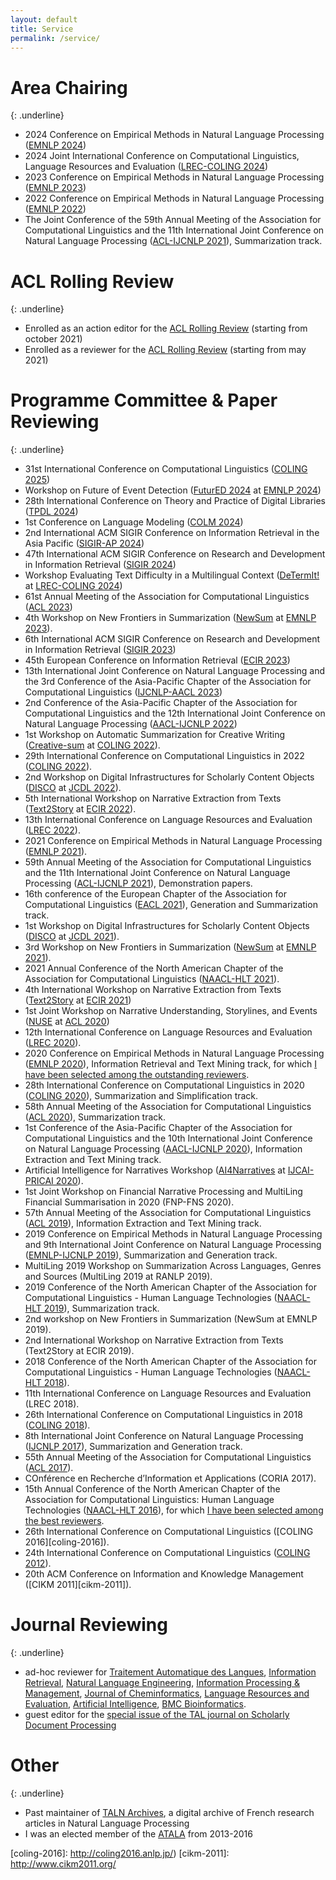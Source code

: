 ```yaml
---
layout: default
title: Service
permalink: /service/
---
```


# Area Chairing
{: .underline}

* 2024 Conference on Empirical Methods in Natural Language Processing ([EMNLP 2024][emnlp-2024])
* 2024 Joint International Conference on Computational Linguistics, Language Resources and Evaluation ([LREC-COLING 2024][lrec-coling-2024])
* 2023 Conference on Empirical Methods in Natural Language Processing ([EMNLP 2023][emnlp-2023])
* 2022 Conference on Empirical Methods in Natural Language Processing ([EMNLP 2022](https://2022.emnlp.org/))
* The Joint Conference of the 59th Annual Meeting of the Association for Computational Linguistics and the 11th International Joint Conference on Natural Language Processing ([ACL-IJCNLP 2021][acl-ijcnlp-2021]), Summarization track.

# ACL Rolling Review
{: .underline}

* Enrolled as an action editor for the [ACL Rolling Review](https://aclrollingreview.org/) (starting from october 2021)
* Enrolled as a reviewer for the [ACL Rolling Review](https://aclrollingreview.org/) (starting from may 2021)

# Programme Committee &amp; Paper Reviewing
{: .underline}

* 31st International Conference on Computational Linguistics ([COLING 2025][coling-2025])
* Workshop on Future of Event Detection ([FuturED 2024](https://future-of-event-detection.github.io/) at [EMNLP 2024][emnlp-2024])
* 28th International Conference on Theory and Practice of Digital Libraries ([TPDL 2024](https://tpdl2024.nuk.si/))
* 1st Conference on Language Modeling ([COLM 2024](https://colmweb.org/))
* 2nd International ACM SIGIR Conference on Information Retrieval in the Asia Pacific ([SIGIR-AP 2024](https://www.sigir-ap.org/sigir-ap-2024/))
* 47th International ACM SIGIR Conference on Research and Development in Information Retrieval ([SIGIR 2024](https://sigir-2024.github.io/))
* Workshop Evaluating Text Difficulty in a Multilingual Context ([DeTermIt!](https://determit2024.dei.unipd.it/) at [LREC-COLING 2024][lrec-coling-2024])
* 61st Annual Meeting of the Association for Computational Linguistics ([ACL 2023][acl-2023])
* 4th Workshop on New Frontiers in Summarization ([NewSum](https://newsumm.github.io/2023/) at [EMNLP 2023][emnlp-2023]).
* 6th International ACM SIGIR Conference on Research and Development in Information Retrieval ([SIGIR 2023](https://sigir.org/sigir2023/))
* 45th European Conference on Information Retrieval ([ECIR 2023][ecir-2023])
* 13th International Joint Conference on Natural Language Processing and the 3rd Conference of the Asia-Pacific Chapter of the Association for Computational Linguistics ([IJCNLP-AACL 2023][ijcnlp-aacl-2023])
* 2nd Conference of the Asia-Pacific Chapter of the Association for Computational Linguistics and the 12th International Joint Conference on Natural Language Processing ([AACL-IJCNLP 2022](https://www.aacl2022.org/))
* 1st Workshop on Automatic Summarization for Creative Writing ([Creative-sum](https://creativesumm.github.io/) at [COLING 2022][coling-2022]).
* 29th International Conference on Computational Linguistics in 2022 ([COLING 2022][coling-2022]).
* 2nd Workshop on Digital Infrastructures for Scholarly Content Objects ([DISCO](https://infoqualitylab.org/events/disco2022/) at [JCDL 2022][jcdl-2022]).
* 5th International Workshop on Narrative Extraction from Texts ([Text2Story](https://text2story22.inesctec.pt/) at [ECIR 2022][ecir-2022]).
* 13th International Conference on Language Resources and Evaluation ([LREC 2022][lrec-2022]).
* 2021 Conference on Empirical Methods in Natural Language Processing ([EMNLP 2021][emnlp-2021]).
* 59th Annual Meeting of the Association for Computational Linguistics and the 11th International Joint Conference on Natural Language Processing ([ACL-IJCNLP 2021][acl-ijcnlp-2021]), Demonstration papers.
* 16th conference of the European Chapter of the Association for Computational Linguistics ([EACL 2021][eacl-2021]), Generation and Summarization track.
* 1st Workshop on Digital Infrastructures for Scholarly Content Objects ([DISCO](https://infoqualitylab.org/events/disco2021/) at [JCDL 2021][jcdl-2021]).
* 3rd Workshop on New Frontiers in Summarization ([NewSum](https://summarization2021.github.io/) at [EMNLP 2021][emnlp-2021]).
* 2021 Annual Conference of the North American Chapter of the Association for Computational Linguistics ([NAACL-HLT 2021][naacl-hlt-2021]).
* 4th International Workshop on Narrative Extraction from Texts ([Text2Story](https://text2story21.inesctec.pt/) at [ECIR 2021][ecir-2021])
* 1st Joint Workshop on Narrative Understanding, Storylines, and Events ([NUSE](https://sites.google.com/view/nuse) at [ACL 2020][acl-2020])
* 12th International Conference on Language Resources and Evaluation ([LREC 2020][lrec-2020]).
* 2020 Conference on Empirical Methods in Natural Language Processing ([EMNLP 2020][emnlp-2020]), Information Retrieval and Text Mining track, for which [I have been selected among the outstanding reviewers](https://www.aclweb.org/anthology/2020.emnlp-main.0.pdf#page=29).
* 28th International Conference on Computational Linguistics in 2020 ([COLING 2020][coling-2020]), Summarization and Simplification track.
* 58th Annual Meeting of the Association for Computational Linguistics ([ACL 2020][acl-2020]), Summarization track.
* 1st Conference of the Asia-Pacific Chapter of the Association for Computational Linguistics and the 10th International Joint Conference on Natural Language Processing ([AACL-IJCNLP 2020][aacl-ijcnlp-2020]), Information Extraction and Text Mining track.
* Artificial Intelligence for Narratives Workshop ([AI4Narratives](https://ai4narratives20.inesctec.pt/) at [IJCAI-PRICAI 2020](https://ijcai20.org/)).
* 1st Joint Workshop on Financial Narrative Processing and MultiLing Financial Summarisation in 2020 (FNP-FNS 2020).
* 57th Annual Meeting of the Association for Computational Linguistics ([ACL 2019][acl-2019]), Information Extraction and Text Mining track.
* 2019 Conference on Empirical Methods in Natural Language Processing and 9th International Joint Conference on Natural Language Processing ([EMNLP-IJCNLP 2019][emnlp-ijcnlp-2019]), Summarization and Generation track.
* MultiLing 2019 Workshop on Summarization Across Languages, Genres and Sources (MultiLing 2019 at RANLP 2019).
* 2019 Conference of the North American Chapter of the Association for Computational Linguistics - Human Language Technologies ([NAACL-HLT 2019][naacl-hlt-2019]), Summarization track.
* 2nd workshop on New Frontiers in Summarization (NewSum at EMNLP 2019).
* 2nd International Workshop on Narrative Extraction from Texts (Text2Story at ECIR 2019).
* 2018 Conference of the North American Chapter of the Association for Computational Linguistics - Human Language Technologies ([NAACL-HLT 2018][naacl-hlt-2018]).
* 11th International Conference on Language Resources and Evaluation (LREC 2018).
* 26th International Conference on Computational Linguistics in 2018 ([COLING 2018][coling-2018]).
* 8th International Joint Conference on Natural Language Processing ([IJCNLP 2017][ijcnlp-2017]), Summarization and Generation track.
* 55th Annual Meeting of the Association for Computational Linguistics ([ACL 2017][acl-2017]).
* COnférence en Recherche d’Information et Applications (CORIA 2017).
* 15th Annual Conference of the North American Chapter of the Association for Computational Linguistics: Human Language Technologies ([NAACL-HLT 2016](http://naacl.org/naacl-hlt-2016/)), for which [I have been selected among the best reviewers](http://naacl.org/naacl-hlt-2016/best_reviewers.html).
* 26th International Conference on Computational Linguistics ([COLING 2016][coling-2016]).
* 24th International Conference on Computational Linguistics ([COLING 2012][coling-2012]).
* 20th ACM Conference on Information and Knowledge Management ([CIKM 2011][cikm-2011]).

# Journal Reviewing
{: .underline}

* ad-hoc reviewer for [Traitement Automatique des Langues](http://www.atala.org/-Revue-TAL-), [Information Retrieval](http://link.springer.com/journal/10791), [Natural Language Engineering](https://www.cambridge.org/core/journals/natural-language-engineering), [Information Processing & Management](http://www.journals.elsevier.com/information-processing-and-management), [Journal of Cheminformatics](https://jcheminf.springeropen.com/), [Language Resources and Evaluation](http://link.springer.com/journal/10579), [Artificial Intelligence](https://aij.ijcai.org/), [BMC Bioinformatics](https://bmcbioinformatics.biomedcentral.com/).
* guest editor for the [special issue of the TAL journal on Scholarly Document Processing](https://tal-65-2.sciencesconf.org/)

# Other
{: .underline}

* Past maintainer of [TALN Archives](http://www.atala.org/taln_archives/), a digital archive of French research articles in Natural Language Processing
* I was an elected member of the [ATALA](http://www.atala.org/) from 2013-2016

[coling-2025]: https://coling2025.org/
[emnlp-2024]: https://2024.emnlp.org/
[lrec-coling-2024]: https://lrec-coling-2024.org/
[ijcnlp-aacl-2023]: https://ijcnlp-aacl2023.org/
[ecir-2023]: https://ecir2023.org/
[acl-2023]: https://2023.aclweb.org/
[emnlp-2023]: https://2023.emnlp.org/
[coling-2022]: https://coling2022.org/
[jcdl-2022]: https://2022.jcdl.org/
[ecir-2022]: https://ecir2022.org/
[lrec-2022]: https://lrec2022.lrec-conf.org/
[acl-ijcnlp-2021]: https://2021.aclweb.org/
[eacl-2021]: https://2021.eacl.org/
[emnlp-2021]: https://2021.emnlp.org/
[naacl-hlt-2021]: https://2021.naacl.org/
[ecir-2021]: https://www.ecir2021.eu/
[jcdl-2021]: https://2021.jcdl.org/
[acl-2020]: https://acl2020.org/
[lrec-2020]: https://lrec2020.lrec-conf.org/en/
[emnlp-2020]: https://2020.emnlp.org/
[coling-2020]: https://coling2020.org/
[aacl-ijcnlp-2020]: http://aacl2020.org/
[acl-2019]: https://acl2019.org/
[emnlp-ijcnlp-2019]: https://www.emnlp-ijcnlp2019.org/
[naacl-hlt-2019]:https://naacl2019.org/
[naacl-hlt-2018]: http://naacl2018.org/
[coling-2018]: http://coling2018.org/
[acl-2017]: http://acl2017.org/
[ijcnlp-2017]: http://ijcnlp2017.org/
[coling-2012]: http://www.coling2012-iitb.org/
[coling-2016]: http://coling2016.anlp.jp/)
[cikm-2011]: http://www.cikm2011.org/


